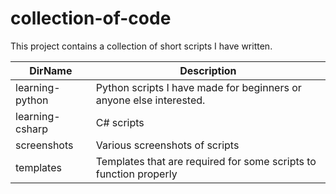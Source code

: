 # collection-of-code
This project contains a collection of short scripts I have written. 

DirName      | Description
------------- | -------------  
learning-python | Python scripts I have made for beginners or anyone else interested.
learning-csharp | C# scripts  
screenshots | Various screenshots of scripts  
templates | Templates that are required for some scripts to function properly  
 






